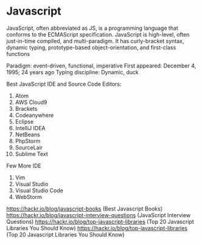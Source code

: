 # Javascript

JavaScript, often abbreviated as JS, is a programming language that conforms to the ECMAScript specification. JavaScript is high-level, often just-in-time compiled, and multi-paradigm. It has curly-bracket syntax, dynamic typing, prototype-based object-orientation, and first-class functions

Paradigm: event-driven, functional, imperative
First appeared: December 4, 1995; 24 years ago
Typing discipline: Dynamic, duck

Best JavaScript IDE and Source Code Editors:
1. Atom
2. AWS Cloud9
3. Brackets
4. Codeanywhere
5. Eclipse
6. IntelliJ IDEA
7. NetBeans
8. PhpStorm
9. SourceLair
10. Sublime Text

Few More IDE
1. Vim
2. Visual Studio
3. Visual Studio Code
4. WebStorm


https://hackr.io/blog/javascript-books (Best Javascript Books)
https://hackr.io/blog/javascript-interview-questions (JavaScript Interview Questions)
https://hackr.io/blog/top-javascript-libraries (Top 20 Javascript Libraries You Should Know)
https://hackr.io/blog/top-javascript-libraries (Top 20 Javascript Libraries You Should Know)

